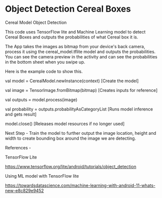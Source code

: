 # Object Detection Cereal Boxes
Cereal Model Object Detection

This code uses TensorFlow lite and Machine Learning model to detect Cereal Boxes and outputs the probabilities of what Cereal box it is.

The App takes the images as bitmap from your device's back camera, process it using the cereal_model.tflite model and outputs the probabilities.
You can see the camera preview in the activity and can see the probabilities in the bottom sheet when you swipe up.


Here is the example code to show this.

val model = CerealModel.newInstance(context)
[Create the model]


val image = TensorImage.fromBitmap(bitmap)
[Creates inputs for reference]


val outputs = model.process(image)

val probability = outputs.probabilityAsCategoryList
[Runs model inference and gets result]


model.close()
[Releases model resources if no longer used]

Next Step - 
Train the model to further output the image location, height and width to create bounding box around the image we are detecting.

References - 

TensorFlow Lite

https://www.tensorflow.org/lite/android/tutorials/object_detection

Using ML model with TensorFlow lite

https://towardsdatascience.com/machine-learning-with-android-11-whats-new-e8c829e9452
